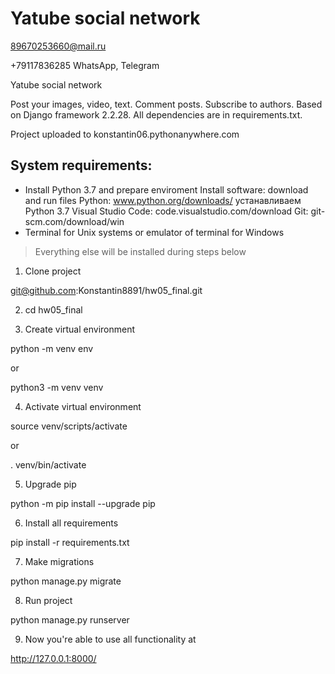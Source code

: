 # Yatube social network

89670253660@mail.ru

+79117836285 WhatsApp, Telegram

Yatube social network

Post your images, video, text. Comment posts. Subscribe to authors. Based on Django framework 2.2.28. All dependencies are in requirements.txt.

Project uploaded to konstantin06.pythonanywhere.com

## System requirements:
- Install Python 3.7 and prepare enviroment
Install software: download and run files
Python: www.python.org/downloads/ устанавливаем Python 3.7
Visual Studio Code: code.visualstudio.com/download
Git: git-scm.com/download/win
- Terminal for Unix systems or emulator of terminal for Windows
> Everything else will be installed during steps below


1. Clone project 

git@github.com:Konstantin8891/hw05_final.git

2. cd hw05_final

3. Create virtual environment
 
python -m venv env

or

python3 -m venv venv

4. Activate virtual environment 

source venv/scripts/activate

or

. venv/bin/activate

5. Upgrade pip 

python -m pip install --upgrade pip

6. Install all requirements 

pip install -r requirements.txt

7. Make migrations

python manage.py migrate

8. Run project

python manage.py runserver

9. Now you're able to use all functionality at 

http://127.0.0.1:8000/

